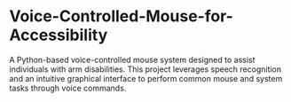 # Voice-Controlled-Mouse-for-Accessibility
A Python-based voice-controlled mouse system designed to assist individuals with arm disabilities. This project leverages speech recognition and an intuitive graphical interface to perform common mouse and system tasks through voice commands.
